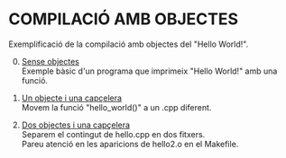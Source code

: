 # COMPILACIÓ AMB OBJECTES

Exemplificació de la compilació amb objectes del "Hello World!".

0. [Sense objectes](../blob/master/0-CompilacioObjectes/0)  
   Exemple bàsic d'un programa que imprimeix "Hello World!" amb una funció.  

1. [Un objecte i una capçelera](../blob/master/0-CompilacioObjectes/1)  
   Movem la funció "hello_world()" a un .cpp diferent.  

2. [Dos objectes i una capçelera](../blob/master/0-CompilacioObjectes/2)  
   Separem el contingut de hello.cpp en dos fitxers.  
   Pareu atenció en les aparicions de hello2.o en el Makefile.  
